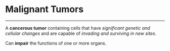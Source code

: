 # Malignant Tumors
---
A **cancerous tumor** containing cells that have *significant genetic and cellular changes* and are capable of *invading and surviving in new sites.*

Can **impair** the functions of one or more organs.